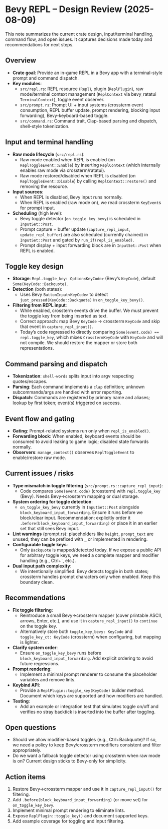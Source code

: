 # Bevy REPL – Design Review (2025-08-09)

This note summarizes the current crate design, input/terminal handling, command flow, and open issues. It captures decisions made today and recommendations for next steps.

## Overview

- __Crate goal__: Provide an in-game REPL in a Bevy app with a terminal-style prompt and command dispatch.
- __Key modules__:
  - `src/repl.rs`: REPL resource (`Repl`), plugin (`ReplPlugin`), raw mode/terminal context management (`ReplContext` via bevy_ratatui `TerminalContext`), toggle event observer.
  - `src/prompt.rs`: Prompt UI + input systems (crossterm event consumption, REPL buffer update, prompt rendering, blocking input forwarding), Bevy-keyboard-based toggle.
  - `src/command.rs`: Command trait, Clap-based parsing and dispatch, shell-style tokenization.

## Input and terminal handling

- __Raw mode lifecycle__ (`src/repl.rs`):
  - Raw mode enabled when REPL is enabled (on `ReplToggleEvent::Enable`) by inserting `ReplContext` (which internally enables raw mode via crossterm/ratatui).
  - Raw mode restored/disabled when REPL is disabled (on `ReplToggleEvent::Disable`) by calling `ReplContext::restore()` and removing the resource.
- __Input sources__:
  - When REPL is disabled, Bevy input runs normally.
  - When REPL is enabled (raw mode on), we read crossterm `KeyEvent`s for prompt input.
- __Scheduling__ (high level):
  - Bevy toggle detector (`on_toggle_key_bevy`) is scheduled in `InputSet::Post`.
  - Prompt capture + buffer update (`capture_repl_input`, `update_repl_buffer`) are also scheduled (currently chained) in `InputSet::Post` and gated by `run_if(repl_is_enabled)`.
  - Prompt display + input forwarding block are in `InputSet::Post` when REPL is enabled.

## Toggle key design

- __Storage__: `Repl.toggle_key: Option<KeyCode>` (Bevy’s `KeyCode`), default `Some(KeyCode::Backquote)`.
- __Detection__ (both states):
  - Uses Bevy `ButtonInput<KeyCode>` to detect `just_pressed(KeyCode::Backquote)` in `on_toggle_key_bevy()`.
- __Filtering from REPL input__:
  - While enabled, crossterm events drive the buffer. We must prevent the toggle key from being inserted as text.
  - Correct approach: map Bevy `KeyCode` → crossterm `KeyCode` and skip that event in `capture_repl_input()`.
  - Today’s code regressed to directly comparing `Some(event.code) == repl.toggle_key`, which mixes `CrosstermKeyCode` with `KeyCode` and will not compile. We should restore the mapper or store both representations.

## Command parsing and dispatch

- __Tokenization__: `shell-words` splits input into argv respecting quotes/escapes.
- __Parsing__: Each command implements a `clap` definition; unknown subcommands/args are handled with error reporting.
- __Dispatch__: Commands are registered by primary name and aliases; lookup by first token; event(s) triggered on success.

## Event flow and gating

- __Gating__: Prompt-related systems run only when `repl_is_enabled()`.
- __Forwarding block__: When enabled, keyboard events should be consumed to avoid leaking to game logic; disabled state forwards normally.
- __Observers__: `manage_context()` observes `ReplToggleEvent` to enable/restore raw mode.

## Current issues / risks

- __Type mismatch in toggle filtering__ (`src/prompt.rs::capture_repl_input`):
  - Code compares `Some(event.code)` (crossterm) with `repl.toggle_key` (Bevy). Needs Bevy→crossterm mapping or dual storage.
- __System ordering for toggle detection__:
  - `on_toggle_key_bevy` currently in `InputSet::Post` alongside `block_keyboard_input_forwarding`. Ensure it runs before we block/clear input. Recommendation: explicitly order it `.before(block_keyboard_input_forwarding)` or place it in an earlier set that still sees Bevy input.
- __Lint warnings__ (prompt.rs): placeholders like `height`, `prompt_text` are unused; they can be prefixed with `_` or implemented in rendering.
- __Configurable toggle keys__:
  - Only `Backquote` is mapped/detected today. If we expose a public API for arbitrary toggle keys, we need a complete mapper and modifier handling (e.g., Ctrl+`, etc.).
- __Dual input path complexity__:
  - We intentionally simplified: Bevy detects toggle in both states; crossterm handles prompt characters only when enabled. Keep this boundary clean.

## Recommendations

- __Fix toggle filtering__:
  - Reintroduce a small Bevy→crossterm mapper (cover printable ASCII, arrows, Enter, etc.), and use it in `capture_repl_input()` to `continue` on the toggle key.
  - Alternatively store both `toggle_key_bevy: KeyCode` and `toggle_key_ct: KeyCode` (crossterm) when configuring, but mapping is lighter.
- __Clarify system order__:
  - Ensure `on_toggle_key_bevy` runs before `block_keyboard_input_forwarding`. Add explicit ordering to avoid future regressions.
- __Prompt rendering__:
  - Implement a minimal prompt renderer to consume the placeholder variables and remove lints.
- __Keybind API__:
  - Provide a `ReplPlugin::toggle_key(KeyCode)` builder method. Document which keys are supported and how modifiers are handled.
- __Testing__:
  - Add an example or integration test that simulates toggle on/off and verifies no stray backtick is inserted into the buffer after toggling.

## Open questions

- Should we allow modifier-based toggles (e.g., Ctrl+Backquote)? If so, we need a policy to keep Bevy/crossterm modifiers consistent and filter appropriately.
- Do we want a fallback toggle detector using crossterm when raw mode is on? Current design sticks to Bevy-only for simplicity.

## Action items

1. Restore Bevy→crossterm mapper and use it in `capture_repl_input()` for filtering.
2. Add `.before(block_keyboard_input_forwarding)` (or move set) for `on_toggle_key_bevy`.
3. Implement minimal prompt rendering to eliminate lints.
4. Expose `ReplPlugin::toggle_key()` and document supported keys.
5. Add example coverage for toggling and input filtering.
